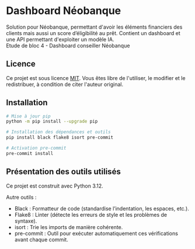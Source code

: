 # Dashboard Néobanque

Solution pour Néobanque, permettant d'avoir les éléments financiers des clients mais aussi un score d’éligibilité au prêt. Contient un dashboard et une API permettant d'exploiter un modèle IA.  
Etude de bloc 4 - Dashboard conseiller Néobanque

## Licence
Ce projet est sous licence [MIT](LICENSE). Vous êtes libre de l'utiliser, le modifier et le redistribuer, à condition de citer l'auteur original.

## Installation

```bash
# Mise à jour pip
python -m pip install --upgrade pip

# Installation des dépendances et outils
pip install black flake8 isort pre-commit

# Activation pre-commit
pre-commit install
```

## Présentation des outils utilisés
Ce projet est construit avec Python 3.12.

Autre outils :
- Black : Formatteur de code (standardise l’indentation, les espaces, etc.).
- Flake8 : Linter (détecte les erreurs de style et les problèmes de syntaxe).
- isort : Trie les imports de manière cohérente.
- pre-commit : Outil pour exécuter automatiquement ces vérifications avant chaque commit.

